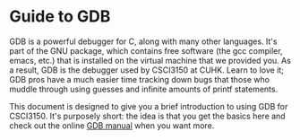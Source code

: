 # Guide to GDB 

GDB is a powerful debugger for C, along with many other languages. It's part of the GNU package, which contains free software (the gcc compiler, emacs, etc.) that is installed on the virtual machine that we provided you. As a result, GDB is the debugger used by CSCI3150 at CUHK. Learn to love it; GDB pros have a much easier time tracking down bugs that those who muddle through using guesses and infinite amounts of printf statements.

This document is designed to give you a brief introduction to using GDB for CSCI3150. It's purposely short: the idea is that you get the basics here and check out the online [GDB manual](http://sourceware.org/gdb/current/onlinedocs/gdb/index.html) when you want more. 


